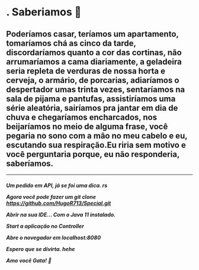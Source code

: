 <h1>.                        Saberiamos 🧡</h1>




## Poderíamos casar, teríamos um apartamento, tomaríamos chá as cinco da tarde, discordaríamos quanto a cor das cortinas, não arrumaríamos a cama diariamente, a geladeira seria repleta de verduras de nossa horta e cerveja, o armário, de porcarias, adiaríamos o despertador umas trinta vezes, sentaríamos na sala de pijama e pantufas, assistiríamos uma série aleatória, sairíamos pra jantar em dia de chuva e chegaríamos encharcados, nos beijaríamos no meio de alguma frase, você pegaria no sono com a mão no meu cabelo e eu, escutando sua respiração.Eu riria sem motivo e você perguntaria porque, eu não responderia, saberíamos.




----------------------------------------------------------------------------------------------------------------------------------




<h5>Um pedido em API, já se foi  uma dica. rs


Agora você pode fazer um git clone https://github.com/HugoR713/Special.git

Abrir na sua IDE... Com o Java 11 instalado.

Start a aplicação no Controller 

Abre o novegador em localhost:8080

Espero que se divirta. hehe

Amo você Gata! 💚</h5>
